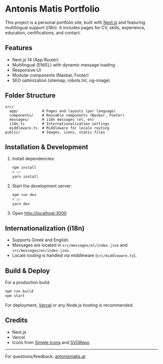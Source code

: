 # Antonis Matis Portfolio

This project is a personal portfolio site, built with [Next.js](https://nextjs.org) and featuring multilingual support (i18n). It includes pages for CV, skills, experience, education, certifications, and contact.

## Features

- Next.js 14 (App Router)
- Multilingual (EN/EL) with dynamic message loading
- Responsive UI
- Modular components (Navbar, Footer)
- SEO optimization (sitemap, robots.txt, og-image)

## Folder Structure

```
src/
  app/           # Pages and layouts (per language)
  components/    # Reusable components (Navbar, Footer)
  messages/      # i18n messages (el, en)
  i18n.ts        # Internationalization settings
  middleware.ts  # Middleware for locale routing
public/          # Images, icons, static files
```

## Installation & Development

1. Install dependencies:
   ```bash
   npm install
   # or
   yarn install
   ```
2. Start the development server:
   ```bash
   npm run dev
   # or
   yarn dev
   ```
3. Open [http://localhost:3000](http://localhost:3000)

## Internationalization (i18n)

- Supports Greek and English.
- Messages are located in `src/messages/el/index.json` and `src/messages/en/index.json`.
- Locale routing is handled via middleware (`src/middleware.ts`).

## Build & Deploy

For a production build:
```bash
npm run build
npm start
```

For deployment, [Vercel](https://vercel.com/) or any Node.js hosting is recommended.

## Credits

- Next.js
- Vercel
- Icons from [Simple Icons](https://simpleicons.org/) and [SVGRepo](https://www.svgrepo.com/)

---
For questions/feedback: [antonismatis.gr](https://antonismatis.gr)

